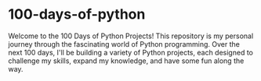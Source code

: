 # 100-days-of-python
Welcome to the 100 Days of Python Projects! This repository is my personal journey through the fascinating world of Python programming. Over the next 100 days, I'll be building a variety of Python projects, each designed to challenge my skills, expand my knowledge, and have some fun along the way.
